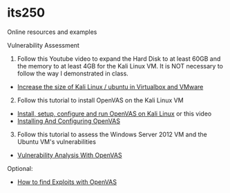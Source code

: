 # its250
Online resources and examples

Vulnerability Assessment

1. Follow this Youtube video to expand the Hard Disk to at least 60GB and the memory to at least 4GB for the Kali Linux VM. It is NOT necessary to follow the way I demonstrated in class. 
* [Increase the size of Kali Linux / ubuntu in Virtualbox and VMware](https://youtu.be/MQnqvUvMTA8)

2. Follow this tutorial to install OpenVAS on the Kali Linux VM
* [Install, setup, configure and run OpenVAS on Kali Linux](https://www.blackmoreops.com/2018/10/02/install-setup-configure-and-run-openvas-on-kali-linux/)
or this video
* [Installing And Configuring OpenVAS](https://youtu.be/fEANg6gyV5A)

3. Follow this tutorial to assess the Windows Server 2012 VM and the Ubuntu VM's vulnerabilities
* [Vulnerability Analysis With OpenVAS](https://youtu.be/koMo_fSQGlk)

Optional:
* [How to find Exploits with OpenVAS](https://youtu.be/jOT82jGWyL8)